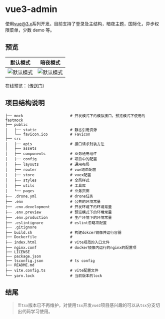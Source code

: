 # vue3-admin

使用[vue@3.x](https://cn.vuejs.org/)系列开发。目前支持了登录及主结构，暗夜主题，国际化，异步权限菜单，少数 demo 等。

## 预览

| 默认模式 | 暗夜模式 |
| --- | --- |
| ![默认模式](https://imzbf.github.io/vue3-admin/static/img/preview/login-default.png) | ![默认模式](https://imzbf.github.io/vue3-admin/static/img/preview/login-dark.png) |

在线预览：（<a href="https://imzbf.github.io/vue3-admin" target="_blank">传送门</a>）

## 项目结构说明

```
├── mock                     # 开发模式下的模拟接口，预览模式下使用的fastmock
├── public
│   ├── static               # 静态引用资源
│   └── favicon.ico          # Favicon
├── src
│   ├── apis                 # 接口请求封装方法
│   ├── assets
│   ├── components           # 业务通用组件
│   ├── config               # 项目中的配置
│   ├── layouts              # 通用布局
│   ├── router               # vue路由配置
│   ├── store                # vuex配置
│   ├── styles               # 全局样式
│   ├── utils                # 工具库
│   └── pages                # 业务页面
├── .drone.yml               # drone任务
├── .env                     # 公共的环境常量
├── .env.development         # 开发环境下的环境常量
├── .env.preview             # 预览模式下的环境常量
├── .env.production          # 生产环境下的环境常量
├── .eslintignore            # eslint忽略项配置
├── .gitignore
├── build.sh                 # 构建dokcer镜像并运行容器
├── Dockerfile               #
├── index.html               # vite规范的入口文件
├── nginx.conf               # docker镜像内运行的nginx的配置项
├── LICENSE
├── package.json
├── tsconfig.json            # ts config
├── README.md
├── vite.config.ts           # vite配置文件
└── yarn.lock                # 当前版本的lock
```

## 结尾

> !!!`tsx`版本已不再维护，对使用`tsx`开发`vue3`项目感兴趣的可以从`tsx`分支切出代码学习使用。
